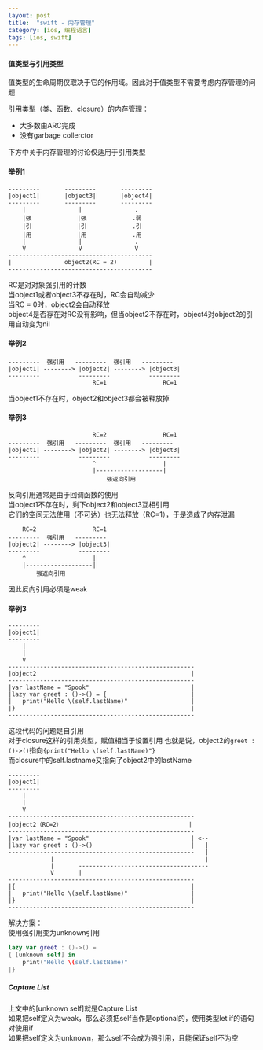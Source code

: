 ```yaml
---
layout: post
title:  "swift - 内存管理"
category: [ios, 编程语言]
tags: [ios, swift]
---
```


#### 值类型与引用类型

值类型的生命周期仅取决于它的作用域。因此对于值类型不需要考虑内存管理的问题

引用类型（类、函数、closure）的内存管理：
 - 大多数由ARC完成  
 - 没有garbage collerctor  

下方中关于内存管理的讨论仅适用于引用类型

<!-- more -->

#### 举例1

```
---------       ---------       ---------
|object1|       |object3|       |object4|
---------       ---------       ---------
    |               |               .
    |强             |强             .弱
    |引             |引             .引
    |用             |用             .用
    |               |               .
    V               V               V
-----------------------------------------
|               object2(RC = 2)         |
-----------------------------------------
```
RC是对对象强引用的计数  
当object1或者object3不存在时，RC会自动减少  
当RC = 0时，object2会自动释放  
object4是否存在对RC没有影响，但当object2不存在时，object4对object2的引用自动变为nil

#### 举例2

```
---------  强引用   ---------  强引用   ---------
|object1| --------> |object2| --------> |object3|
---------           ---------           ---------
                        RC=1                RC=1
```
当object1不存在时，object2和object3都会被释放掉

#### 举例3

```
                        RC=2                RC=1
---------  强引用   ---------  强引用   ---------
|object1| --------> |object2| --------> |object3|
---------           ---------           ---------
                        ^                   |
                        |-------------------|
                            强返向引用
```
反向引用通常是由于回调函数的使用  
当object1不存在时，剩下object2和object3互相引用  
它们的空间无法使用（不可达）也无法释放（RC=1），于是造成了内存泄漏
```
    RC=2                RC=1
---------  强引用   ---------
|object2| --------> |object3|
---------           ---------
    ^                   |
    |-------------------|
        强返向引用
```
因此反向引用必须是weak

#### 举例3

```
---------
|object1|
---------
    |
    |
    V
-----------------------------------------------------
|object2                                            |
-----------------------------------------------------
|var lastName = "Spook"                             |
|lazy var greet : ()->() = {                        |
|   print("Hello \(self.lastName)"                  |
|}                                                  |
-----------------------------------------------------
```
这段代码的问题是自引用  
对于closure这样的引用类型，赋值相当于设置引用
也就是说，object2的`greet : ()->()`指向`{print("Hello \(self.lastName)"}`  
而closure中的self.lastname又指向了object2中的lastName  

```
---------
|object1|
---------
    |
    |
    V
-----------------------------------------------------
|object2（RC=2）                                    |
-----------------------------------------------------
|var lastName = "Spook"                             | <--
|lazy var greet : ()->()                            |   |
-----------------------------------------------------   |
            |                                           |
            |       -------------------------------------
            V       |
-----------------------------------------------------
|{                                                  |
|   print("Hello \(self.lastName)"                  |
|}                                                  |
-----------------------------------------------------
```
解决方案：  
使用强引用变为unknown引用  

```swift
lazy var greet : ()->() =
{ [unknown self] in
    print("Hello \(self.lastName)"
|} 
```

##### Capture List
上文中的[unknown self]就是Capture List  
如果把self定义为weak，那么必须把self当作是optional的，使用类型let if的语句对使用if  
如果把self定义为unknown，那么self不会成为强引用，且能保证self不为空
